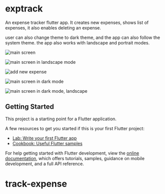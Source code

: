 # exptrack

An expense tracker flutter app. It creates new expenses, shows list of expenses,
it also enables deleting an expense. 

user can also change theme to dark theme, and the app can also follow the system theme. the app also works with landscape and portrait modes.

![main screen](https://github.com/Dechie/track-expense/blob/main/images/main_screen.jpg)

![main screen in landscape mode](https://github.com/Dechie/track-expense/blob/main/images/main_screen_landscape.jpg)

![add new expense](https://github.com/Dechie/track-expense/blob/main/images/add_new.jpg)

![main screen in dark mode](https://github.com/Dechie/track-expense/blob/main/images/add_new.jpg)

![main screen in dark mode, landscape](https://github.com/Dechie/track-expense/blob/main/images/add_new.jpg)


## Getting Started

This project is a starting point for a Flutter application.

A few resources to get you started if this is your first Flutter project:

- [Lab: Write your first Flutter app](https://docs.flutter.dev/get-started/codelab)
- [Cookbook: Useful Flutter samples](https://docs.flutter.dev/cookbook)

For help getting started with Flutter development, view the
[online documentation](https://docs.flutter.dev/), which offers tutorials,
samples, guidance on mobile development, and a full API reference.
# track-expense
